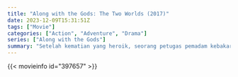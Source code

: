 ```yaml
---
title: "Along with the Gods: The Two Worlds (2017)"
date: 2023-12-09T15:31:51Z
tags: ["Movie"]
categories: ["Action", "Adventure", "Drama"]
series: ["Along with the Gods"]
summary: "Setelah kematian yang heroik, seorang petugas pemadam kebakaran menavigasi akhirat dengan bantuan tiga pemandu."
---
```


<mux-player stream-type="on-demand"
src="https://kp3d-my.sharepoint.com/personal/ryoo_kp3d_onmicrosoft_com/_layouts/15/download.aspx?share=EctGAVg2NUNGl5psL87k9o4BSkLJeOfPxhvYdLOqPCNCww" prefer-playback="mse" controls>

</mux-player>


{{< movieinfo id="397657" >}}

<script src="https://cdn.jsdelivr.net/npm/@mux/mux-player"></script>

 <script type="application/ld+json ">
{
"@context": "https://schema.org/",
"@type": "VideoObject",
"name": "Along with the Gods: The Two Worlds (2017)",
"contentUrl": "https://stream.mux.com/dZBNQwbQuCzqDKVWx01hluuBOQppjJLrZUv1f6hzXce4.m3u8",
"thumbnailUrl": "https://www.themoviedb.org/t/p/original/iuDqPAiwZoR39k8B4dz4LJh8FQx.jpg?width=314&fit_mode=preserve&time=25",
"uploadDate": "2023-12-09T15:31:51Z",
}

</script>